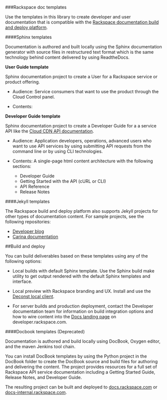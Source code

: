 
###Rackspace doc templates

Use the templates in this library to create developer and user 
documentation that is compatible with the [Rackspace documentation 
build and deploy platform](https://github.com/deconst). 

####Sphinx templates

Documentation is authored and built locally using the Sphinx documentation generator with 
source files in restructured text format which is the same technology behind content 
delivered by using ReadtheDocs.

**User Guide template**

Sphinx documentation project to create a User for a Rackspace service or product offering.

- Audience: Service consumers that want to use the product through the Cloud Control panel.
   
- Contents:

**Developer Guide template**

Sphinx documentation project to create a Developer Guide for a a service API like the 
[Cloud CDN API documentation](https://developer.rackspace.com/docs/cdn/v1/developer-guide/).

- Audience:  Application developers, operations, advanced users who want to use API services by 
  using submitting API requests from the command line or by using CLI technologies.
  
- Contents: A single-page html content architecture with the following sections: 
  - Developer Guide
  - Getting Started with the API (cURL or CLI)
  - API Reference
  - Release Notes

####Jekyll templates

The Rackspace build and deploy platform also supports Jekyll projects for other types of documentation content. For sample projects, see the following repositories:

- [Developer blog](https://github.com/rackerlabs/docs-developer-blog)
- [Carina documentation](https://https://github.com/getcarina/getcarina.com)

##Build and deploy

You can build deliverables based on these templates using any of the following options:

- Local builds with default Sphinx template.
  Use the Sphinx build make utility to get output rendered 
  with the default Sphinx templates and interface. 

- Local preview with Rackspace branding and UX.
  Install and use the [Deconst local client](https://github.com/deconst/client).

- For server builds and production deployment, contact the Developer documentation team for information on build 
  integration options and how to wire content into the [Docs landing page](https://developer.rackspace.com/docs/) on 
  developer.rackspace.com. 

####Docbook templates (Deprecated)

Documentation is authored and build locally using DocBook, Oxygen editor, and the maven 
Jenkins tool chain. 

You can install DocBook templates by using the Python project in the DocBook folder 
to create the DocBook source and build files for authoring and delivering the content. The 
project provides resources for a full set of Rackspace API service documentation including 
a Getting Started Guide, Release Notes, and Developer Guide.  

The resulting project can be built and deployed to [docs.rackspace.com](https://docs.rackspace.com) or 
[docs-internal.rackspace.com](https://docs-internal.rackspace.com).
